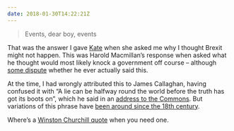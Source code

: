 ```yaml
---
date: 2018-01-30T14:22:21Z
---
```

> Events, dear boy, events

That was the answer I gave [Kate](https://twitter.com/qwertykate) when she asked me why I thought Brexit might not happen. This was Harold Macmillan’s response when asked what he thought would most likely knock a government off course – although [some dispute](https://www.telegraph.co.uk/comment/personal-view/3577416/As-Macmillan-never-said-thats-enough-quotations.html) whether he ever actually said this.

At the time, I had wrongly attributed this to James Callaghan, having confused it with “A lie can be halfway round the world before the truth has got its boots on”, which he said in an [address to the Commons](https://hansard.parliament.uk/Commons/1976-11-01/debates/1673a984-ba05-45b0-9d22-0e2a88d50cd1/ConductOfMembers#contribution-561867f0-96ff-4176-8901-ae14500650c9). But variations of this phrase have [been around since the 18th century](https://quoteinvestigator.com/2014/07/13/truth/).

Where’s a [Winston Churchill quote](https://winstonchurchill.org/resources/quotes/quotes-falsely-attributed/) when you need one.
